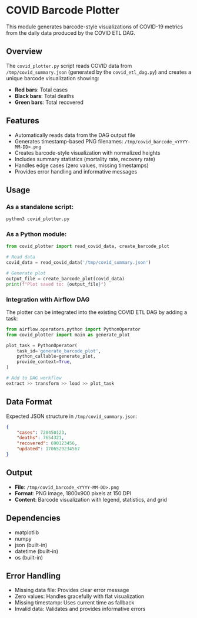 # COVID Barcode Plotter

This module generates barcode-style visualizations of COVID-19 metrics from the daily data produced by the COVID ETL DAG.

## Overview

The `covid_plotter.py` script reads COVID data from `/tmp/covid_summary.json` (generated by the `covid_etl_dag.py`) and creates a unique barcode visualization showing:

- **Red bars**: Total cases
- **Black bars**: Total deaths  
- **Green bars**: Total recovered

## Features

- Automatically reads data from the DAG output file
- Generates timestamp-based PNG filenames: `/tmp/covid_barcode_<YYYY-MM-DD>.png`
- Creates barcode-style visualization with normalized heights
- Includes summary statistics (mortality rate, recovery rate)
- Handles edge cases (zero values, missing timestamps)
- Provides error handling and informative messages

## Usage

### As a standalone script:
```bash
python3 covid_plotter.py
```

### As a Python module:
```python
from covid_plotter import read_covid_data, create_barcode_plot

# Read data
covid_data = read_covid_data('/tmp/covid_summary.json')

# Generate plot
output_file = create_barcode_plot(covid_data)
print(f"Plot saved to: {output_file}")
```

### Integration with Airflow DAG

The plotter can be integrated into the existing COVID ETL DAG by adding a task:

```python
from airflow.operators.python import PythonOperator
from covid_plotter import main as generate_plot

plot_task = PythonOperator(
    task_id='generate_barcode_plot',
    python_callable=generate_plot,
    provide_context=True,
)

# Add to DAG workflow
extract >> transform >> load >> plot_task
```

## Data Format

Expected JSON structure in `/tmp/covid_summary.json`:
```json
{
    "cases": 720450123,
    "deaths": 7654321,
    "recovered": 690123456,
    "updated": 1706529234567
}
```

## Output

- **File**: `/tmp/covid_barcode_<YYYY-MM-DD>.png`
- **Format**: PNG image, 1800x900 pixels at 150 DPI
- **Content**: Barcode visualization with legend, statistics, and grid

## Dependencies

- matplotlib
- numpy
- json (built-in)
- datetime (built-in)
- os (built-in)

## Error Handling

- Missing data file: Provides clear error message
- Zero values: Handles gracefully with flat visualization
- Missing timestamp: Uses current time as fallback
- Invalid data: Validates and provides informative errors
